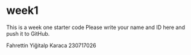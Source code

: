 # week1
This is a week one starter code 
Please write your name and ID here and push it to GitHub.

Fahrettin Yiğitalp Karaca
230717026
